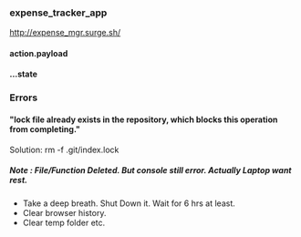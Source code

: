 ### expense_tracker_app

http://expense_mgr.surge.sh/



#### action.payload


#### ...state


### Errors

#### "lock file already exists in the repository, which blocks this operation from completing." 

Solution: rm -f .git/index.lock


##### Note : File/Function Deleted. But console still error. Actually Laptop want rest. 

- Take a deep breath. Shut Down it. Wait for 6 hrs at least. 
- Clear browser history.
- Clear temp folder etc.
 
